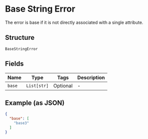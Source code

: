 
# Base String Error

The error is base if it is not directly associated with a single attribute.

## Structure

`BaseStringError`

## Fields

| Name | Type | Tags | Description |
|  --- | --- | --- | --- |
| `base` | `List[str]` | Optional | - |

## Example (as JSON)

```json
{
  "base": [
    "base3"
  ]
}
```

